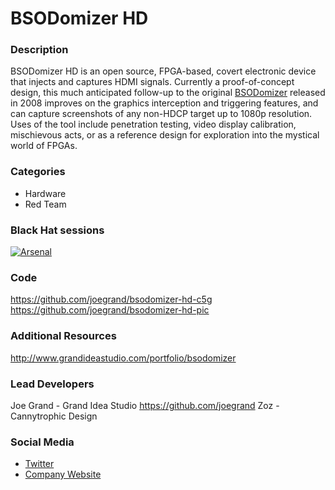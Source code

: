 # BSODomizer HD

### Description
BSODomizer HD is an open source, FPGA-based, covert electronic device that injects and captures HDMI signals. Currently a proof-of-concept design, this much anticipated follow-up to the original [BSODomizer](http://www.grandideastudio.com/portfolio/bsodomizer) released in 2008 improves on the graphics interception and triggering features, and can capture screenshots of any non-HDCP target up to 1080p resolution. Uses of the tool include penetration testing, video display calibration, mischievous acts, or as a reference design for exploration into the mystical world of FPGAs.

### Categories
* Hardware
* Red Team

### Black Hat sessions
[![Arsenal](https://rawgit.com/toolswatch/badges/master/arsenal/2016.svg)](https://www.toolswatch.org/2016/06/the-black-hat-arsenal-usa-2016-remarkable-line-up/)

### Code
https://github.com/joegrand/bsodomizer-hd-c5g
https://github.com/joegrand/bsodomizer-hd-pic

### Additional Resources 
http://www.grandideastudio.com/portfolio/bsodomizer

### Lead Developers
 Joe Grand - Grand Idea Studio https://github.com/joegrand
 Zoz - Cannytrophic Design
 
### Social Media 
* [Twitter](https://twitter.com/joegrand)
* [Company Website](https://www.grandideastudio.com) 
